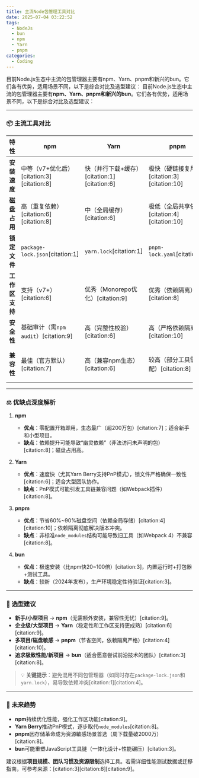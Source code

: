 ```yaml
---
title: 主流Node包管理工具对比
date: 2025-07-04 03:22:52
tags:
  - NodeJs
  - bun
  - npm
  - Yarn
  - pnpm
categories:
  - Coding
---
```



目前Node.js生态中主流的包管理器主要有npm、Yarn、pnpm和新兴的bun。它们各有优势，适用场景不同，以下是综合对比及选型建议：
目前Node.js生态中主流的包管理器主要有**npm、Yarn、pnpm和新兴的bun**。它们各有优势，适用场景不同，以下是综合对比及选型建议：

---

### 📦 **主流工具对比**
| **特性**          | **npm**                          | **Yarn**                         | **pnpm**                         | **bun**                          |
|-------------------|----------------------------------|----------------------------------|----------------------------------|----------------------------------|
| **安装速度**       | 中等（v7+优化后）[citation:3][citation:8] | 快（并行下载+缓存）[citation:1][citation:6] | 极快（硬链接复用）[citation:3][citation:10] | 极快（Zig语言优化）[citation:3] |
| **磁盘占用**       | 高（重复依赖）[citation:6][citation:8] | 中（全局缓存）[citation:6]       | 极低（全局共享依赖）[citation:4][citation:10] | 低（内置优化）[citation:3]       |
| **锁定文件**       | `package-lock.json`[citation:1]  | `yarn.lock`[citation:1]          | `pnpm-lock.yaml`[citation:3]    | `bun.lockb`（二进制）[citation:3] |
| **工作区支持**     | 支持（v7+）[citation:6]          | 优秀（Monorepo优化）[citation:9] | 优秀（依赖隔离）[citation:8]     | 原生支持[citation:3]            |
| **安全性**         | 基础审计（需`npm audit`）[citation:9] | 高（完整性校验）[citation:6]     | 高（严格依赖隔离）[citation:10]  | 高（内置扫描）[citation:3]      |
| **兼容性**         | 最佳（官方默认）[citation:7]      | 高（兼容npm生态）[citation:6]    | 较高（部分工具需适配）[citation:8] | 发展中（兼容多数npm包）[citation:3] |

---

### ⚖️ **优缺点深度解析**
1. **npm**  
   - **优点**：零配置开箱即用，生态最广（超200万包）[citation:7]；适合新手和小型项目。  
   - **缺点**：依赖提升可能导致“幽灵依赖”（非法访问未声明的包）[citation:8]；磁盘占用高。

2. **Yarn**  
   - **优点**：速度快（尤其Yarn Berry支持PnP模式），锁文件严格确保一致性[citation:6]；适合大型团队协作。  
   - **缺点**：PnP模式可能引发工具链兼容问题（如Webpack插件）[citation:8]。

3. **pnpm**  
   - **优点**：节省60%~90%磁盘空间（依赖全局存储）[citation:4][citation:10]；依赖隔离彻底解决版本冲突。  
   - **缺点**：非标准`node_modules`结构可能导致旧工具（如Webpack 4）不兼容[citation:8]。

4. **bun**  
   - **优点**：极速安装（比npm快20~100倍）[citation:3]，内置运行时+打包器+测试工具。  
   - **缺点**：较新（2024年发布），生产环境稳定性待验证[citation:3]。

---

### 🎯 **选型建议**
- **新手/小型项目** → **npm**（无需额外安装，兼容性无忧）[citation:9]。  
- **企业级/大型项目** → **Yarn**（稳定性和工作区支持更成熟）[citation:6][citation:9]。  
- **多项目/磁盘敏感** → **pnpm**（节省空间，依赖隔离严格）[citation:4][citation:10]。  
- **追求极致性能/新项目** → **bun**（适合愿意尝试前沿技术的团队）[citation:3][citation:8]。  

> 💡 **关键提示**：避免混用不同包管理器（如同时存在`package-lock.json`和`yarn.lock`），易导致依赖冲突[citation:1][citation:4]。

---

### 🔮 **未来趋势**
- **npm**持续优化性能，强化工作区功能[citation:9]。  
- **Yarn Berry**推动PnP模式，逐步取代`node_modules`[citation:8]。  
- **pnpm**因存储革命成为资源敏感场景首选（周下载量破2000万）[citation:8]。  
- **bun**可能重塑JavaScript工具链（一体化设计+性能碾压）[citation:3]。

建议根据**项目规模、团队习惯及资源限制**选择工具。若需详细性能测试数据或迁移指南，可参考来源：[citation:3][citation:8][citation:9]。
